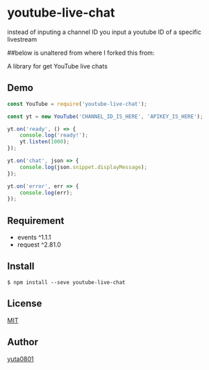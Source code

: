 # youtube-live-chat

instead of inputing a channel ID you input a youtube ID of a specific livestream



##below is unaltered from where I forked this from:

A library for get YouTube live chats

## Demo

```js
const YouTube = require('youtube-live-chat');

const yt = new YouTube('CHANNEL_ID_IS_HERE', 'APIKEY_IS_HERE');

yt.on('ready', () => {
	console.log('ready!');
	yt.listen(1000);
});

yt.on('chat', json => {
	console.log(json.snippet.displayMessage);
});

yt.on('error', err => {
	console.log(err);
});
```

## Requirement

- events ^1.1.1
- request ^2.81.0

## Install

```
$ npm install --seve youtube-live-chat
```



## License

[MIT](https://github.com/yuta0801/youtube-live-chat/blob/master/LICENSE)

## Author

[yuta0801](https://github.com/yuta0801)
